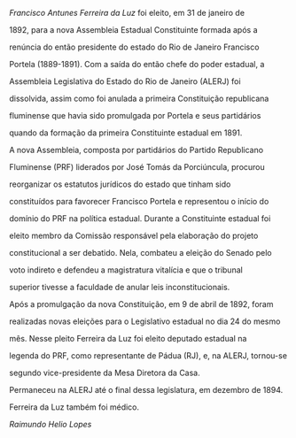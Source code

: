 

*Francisco Antunes Ferreira da Luz* foi eleito, em 31 de janeiro de

1892, para a nova Assembleia Estadual Constituinte formada após a

renúncia do então presidente do estado do Rio de Janeiro Francisco

Portela (1889-1891). Com a saída do então chefe do poder estadual, a

Assembleia Legislativa do Estado do Rio de Janeiro (ALERJ) foi

dissolvida, assim como foi anulada a primeira Constituição republicana

fluminense que havia sido promulgada por Portela e seus partidários

quando da formação da primeira Constituinte estadual em 1891.



A nova Assembleia, composta por partidários do Partido Republicano

Fluminense (PRF) liderados por José Tomás da Porciúncula, procurou

reorganizar os estatutos jurídicos do estado que tinham sido

constituídos para favorecer Francisco Portela e representou o início do

domínio do PRF na política estadual. Durante a Constituinte estadual foi

eleito membro da Comissão responsável pela elaboração do projeto

constitucional a ser debatido. Nela, combateu a eleição do Senado pelo

voto indireto e defendeu a magistratura vitalícia e que o tribunal

superior tivesse a faculdade de anular leis inconstitucionais.



Após a promulgação da nova Constituição, em 9 de abril de 1892, foram

realizadas novas eleições para o Legislativo estadual no dia 24 do mesmo

mês. Nesse pleito Ferreira da Luz foi eleito deputado estadual na

legenda do PRF, como representante de Pádua (RJ), e, na ALERJ, tornou-se

segundo vice-presidente da Mesa Diretora da Casa.



Permaneceu na ALERJ até o final dessa legislatura, em dezembro de 1894.



Ferreira da Luz também foi médico.



*Raimundo Helio Lopes*



